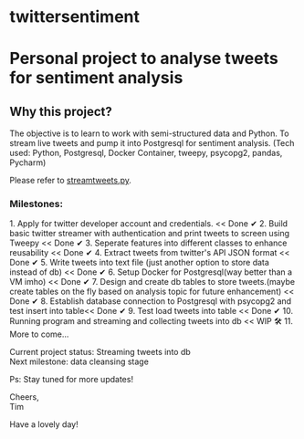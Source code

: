 # twittersentiment
<h1>Personal project to analyse tweets for sentiment analysis</h1>

<h2>Why this project?</h2>
<p>The objective is to learn to work with semi-structured data and Python. To stream live tweets and pump it into Postgresql for sentiment analysis. (Tech used: Python, Postgresql, Docker Container, tweepy, psycopg2, pandas, Pycharm)

Please refer to <a href="https://github.com/imtimwong/twittersentiment/blob/feature1/streamtweets.py">streamtweets.py</a>.

<h3>Milestones:</h3> 
1. Apply for twitter developer account and credentials. << Done &#10004;
2. Build basic twitter streamer with authentication and print tweets to screen using Tweepy << Done &#10004;
3. Seperate features into different classes to enhance reusability << Done &#10004;
4. Extract tweets from twitter's API JSON format << Done &#10004;
5. Write tweets into text file (just another option to store data instead of db) << Done &#10004;
6. Setup Docker for Postgresql(way better than a VM imho) << Done &#10004;
7. Design and create db tables to store tweets.(maybe create tables on the fly based on analysis topic for future enhancement) << Done &#10004;
8. Establish database connection to Postgresql with psycopg2 and test insert into table<< Done &#10004;
9. Test load tweets into table << Done &#10004;
10. Running program and streaming and collecting tweets into db << WIP &#128736;
11. More to come...


Current project status: Streaming tweets into db <br>
Next milestone: data cleansing stage

Ps: Stay tuned for more updates! 


Cheers,<br>
Tim

Have a lovely day! </p>
